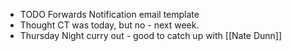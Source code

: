 - TODO Forwards Notification email template
- Thought CT was today, but no - next week.
- Thursday Night curry out - good to catch up with [[Nate Dunn]]